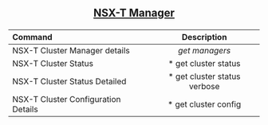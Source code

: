 ## <p align="center"><ins>NSX-T Manager</ins></p>
| Command | Description |
| :--- | :---: |
| NSX-T Cluster Manager details | *get managers* |
| NSX-T Cluster Status | * get cluster status |
| NSX-T Cluster Status Detailed | * get cluster status verbose |
| NSX-T Cluster Configuration Details | * get cluster config |